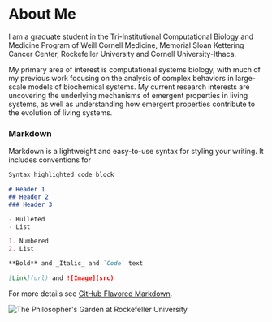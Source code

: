 # About Me

I am a graduate student in the Tri-Institutional Computational Biology and Medicine Program of Weill Cornell Medicine, Memorial Sloan Kettering Cancer Center, Rockefeller University and Cornell University-Ithaca. 

My primary area of interest is computational systems biology, with much of my previous work focusing on the analysis of complex behaviors in large-scale models of biochemical systems. My current research interests are uncovering the underlying mechanisms of emergent properties in living systems, as well as understanding how emergent properties contribute to the evolution of living systems.





### Markdown

Markdown is a lightweight and easy-to-use syntax for styling your writing. It includes conventions for

```markdown
Syntax highlighted code block

# Header 1
## Header 2
### Header 3

- Bulleted
- List

1. Numbered
2. List

**Bold** and _Italic_ and `Code` text

[Link](url) and ![Image](src)
```

For more details see [GitHub Flavored Markdown](https://guides.github.com/features/mastering-markdown/).


![The Philosopher's Garden at Rockefeller University](/images/philosophersGarden)
